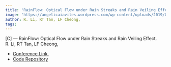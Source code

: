 ```yaml
---  
title: 'RainFlow: Optical Flow under Rain Streaks and Rain Veiling Effect.'  
image: 'https://angelicaiaviles.wordpress.com/wp-content/uploads/2019/07/iccv19b.png'  
author: R. Li, RT Tan, LF Cheong,  
tags:   
---  
```

  
[C] — RainFlow: Optical Flow under Rain Streaks and Rain Veiling Effect.  
R. Li, RT Tan, LF Cheong,  
  
- [Conference Link  ](http://openaccess.thecvf.com/content_ICCV_2019/papers/Li_RainFlow_Optical_Flow_Under_Rain_Streaks_and_Rain_Veiling_Effect_ICCV_2019_paper.pdf)
- [Code Repository](https://github.com/liruoteng/RainFlow)  
        